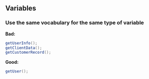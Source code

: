 ## Variables

### Use the same vocabulary for the same type of variable

**Bad:**

```java
getUserInfo();
getClientData();
getCustomerRecord();
```

**Good:**

```java
getUser();
```
